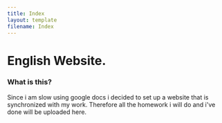```yaml
---
title: Index
layout: template
filename: Index
--- 
```


# English Website.

### What is this?

Since i am slow using google docs i decided to set up a website that is synchronized with my work. Therefore all the homework i will do and i've done will be uploaded here.
